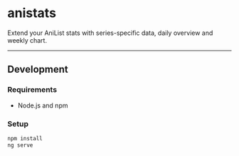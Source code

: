 # anistats

Extend your AniList stats with series-specific data, daily overview and weekly chart.

<hr>

## Development

### Requirements
- Node.js and npm

### Setup
```bash
npm install
ng serve
```
